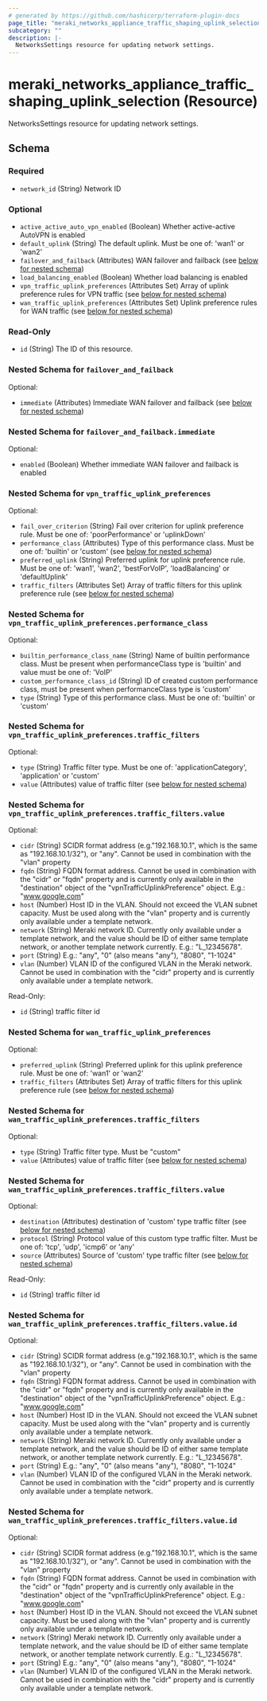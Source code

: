 ```yaml
---
# generated by https://github.com/hashicorp/terraform-plugin-docs
page_title: "meraki_networks_appliance_traffic_shaping_uplink_selection Resource - terraform-provider-meraki"
subcategory: ""
description: |-
  NetworksSettings resource for updating network settings.
---
```


# meraki_networks_appliance_traffic_shaping_uplink_selection (Resource)

NetworksSettings resource for updating network settings.



<!-- schema generated by tfplugindocs -->
## Schema

### Required

- `network_id` (String) Network ID

### Optional

- `active_active_auto_vpn_enabled` (Boolean) Whether active-active AutoVPN is enabled
- `default_uplink` (String) The default uplink. Must be one of: 'wan1' or 'wan2'
- `failover_and_failback` (Attributes) WAN failover and failback (see [below for nested schema](#nestedatt--failover_and_failback))
- `load_balancing_enabled` (Boolean) Whether load balancing is enabled
- `vpn_traffic_uplink_preferences` (Attributes Set) Array of uplink preference rules for VPN traffic (see [below for nested schema](#nestedatt--vpn_traffic_uplink_preferences))
- `wan_traffic_uplink_preferences` (Attributes Set) Uplink preference rules for WAN traffic (see [below for nested schema](#nestedatt--wan_traffic_uplink_preferences))

### Read-Only

- `id` (String) The ID of this resource.

<a id="nestedatt--failover_and_failback"></a>
### Nested Schema for `failover_and_failback`

Optional:

- `immediate` (Attributes) Immediate WAN failover and failback (see [below for nested schema](#nestedatt--failover_and_failback--immediate))

<a id="nestedatt--failover_and_failback--immediate"></a>
### Nested Schema for `failover_and_failback.immediate`

Optional:

- `enabled` (Boolean) Whether immediate WAN failover and failback is enabled



<a id="nestedatt--vpn_traffic_uplink_preferences"></a>
### Nested Schema for `vpn_traffic_uplink_preferences`

Optional:

- `fail_over_criterion` (String) Fail over criterion for uplink preference rule. Must be one of: 'poorPerformance' or 'uplinkDown'
- `performance_class` (Attributes) Type of this performance class. Must be one of: 'builtin' or 'custom' (see [below for nested schema](#nestedatt--vpn_traffic_uplink_preferences--performance_class))
- `preferred_uplink` (String) Preferred uplink for uplink preference rule. Must be one of: 'wan1', 'wan2', 'bestForVoIP', 'loadBalancing' or 'defaultUplink'
- `traffic_filters` (Attributes Set) Array of traffic filters for this uplink preference rule (see [below for nested schema](#nestedatt--vpn_traffic_uplink_preferences--traffic_filters))

<a id="nestedatt--vpn_traffic_uplink_preferences--performance_class"></a>
### Nested Schema for `vpn_traffic_uplink_preferences.performance_class`

Optional:

- `builtin_performance_class_name` (String) Name of builtin performance class. Must be present when performanceClass type is 'builtin' and value must be one of: 'VoIP'
- `custom_performance_class_id` (String) ID of created custom performance class, must be present when performanceClass type is 'custom'
- `type` (String) Type of this performance class. Must be one of: 'builtin' or 'custom'


<a id="nestedatt--vpn_traffic_uplink_preferences--traffic_filters"></a>
### Nested Schema for `vpn_traffic_uplink_preferences.traffic_filters`

Optional:

- `type` (String) Traffic filter type. Must be one of: 'applicationCategory', 'application' or 'custom'
- `value` (Attributes) value of traffic filter (see [below for nested schema](#nestedatt--vpn_traffic_uplink_preferences--traffic_filters--value))

<a id="nestedatt--vpn_traffic_uplink_preferences--traffic_filters--value"></a>
### Nested Schema for `vpn_traffic_uplink_preferences.traffic_filters.value`

Optional:

- `cidr` (String) SCIDR format address (e.g."192.168.10.1", which is the same as "192.168.10.1/32"), or "any". Cannot be used in combination with the "vlan" property
- `fqdn` (String) FQDN format address. Cannot be used in combination with the "cidr" or "fqdn" property and is currently only available in the "destination" object of the "vpnTrafficUplinkPreference" object. E.g.: "www.google.com"
- `host` (Number) Host ID in the VLAN. Should not exceed the VLAN subnet capacity. Must be used along with the "vlan" property and is currently only available under a template network.
- `network` (String) Meraki network ID. Currently only available under a template network, and the value should be ID of either same template network, or another template network currently. E.g.: "L_12345678".
- `port` (String) E.g.: "any", "0" (also means "any"), "8080", "1-1024"
- `vlan` (Number) VLAN ID of the configured VLAN in the Meraki network. Cannot be used in combination with the "cidr" property and is currently only available under a template network.

Read-Only:

- `id` (String) traffic filter id




<a id="nestedatt--wan_traffic_uplink_preferences"></a>
### Nested Schema for `wan_traffic_uplink_preferences`

Optional:

- `preferred_uplink` (String) Preferred uplink for this uplink preference rule. Must be one of: 'wan1' or 'wan2'
- `traffic_filters` (Attributes Set) Array of traffic filters for this uplink preference rule (see [below for nested schema](#nestedatt--wan_traffic_uplink_preferences--traffic_filters))

<a id="nestedatt--wan_traffic_uplink_preferences--traffic_filters"></a>
### Nested Schema for `wan_traffic_uplink_preferences.traffic_filters`

Optional:

- `type` (String) Traffic filter type. Must be "custom"
- `value` (Attributes) value of traffic filter (see [below for nested schema](#nestedatt--wan_traffic_uplink_preferences--traffic_filters--value))

<a id="nestedatt--wan_traffic_uplink_preferences--traffic_filters--value"></a>
### Nested Schema for `wan_traffic_uplink_preferences.traffic_filters.value`

Optional:

- `destination` (Attributes) destination of 'custom' type traffic filter (see [below for nested schema](#nestedatt--wan_traffic_uplink_preferences--traffic_filters--value--destination))
- `protocol` (String) Protocol value of this custom type traffic filter. Must be one of: 'tcp', 'udp', 'icmp6' or 'any'
- `source` (Attributes) Source of 'custom' type traffic filter (see [below for nested schema](#nestedatt--wan_traffic_uplink_preferences--traffic_filters--value--source))

Read-Only:

- `id` (String) traffic filter id

<a id="nestedatt--wan_traffic_uplink_preferences--traffic_filters--value--destination"></a>
### Nested Schema for `wan_traffic_uplink_preferences.traffic_filters.value.id`

Optional:

- `cidr` (String) SCIDR format address (e.g."192.168.10.1", which is the same as "192.168.10.1/32"), or "any". Cannot be used in combination with the "vlan" property
- `fqdn` (String) FQDN format address. Cannot be used in combination with the "cidr" or "fqdn" property and is currently only available in the "destination" object of the "vpnTrafficUplinkPreference" object. E.g.: "www.google.com"
- `host` (Number) Host ID in the VLAN. Should not exceed the VLAN subnet capacity. Must be used along with the "vlan" property and is currently only available under a template network.
- `network` (String) Meraki network ID. Currently only available under a template network, and the value should be ID of either same template network, or another template network currently. E.g.: "L_12345678".
- `port` (String) E.g.: "any", "0" (also means "any"), "8080", "1-1024"
- `vlan` (Number) VLAN ID of the configured VLAN in the Meraki network. Cannot be used in combination with the "cidr" property and is currently only available under a template network.


<a id="nestedatt--wan_traffic_uplink_preferences--traffic_filters--value--source"></a>
### Nested Schema for `wan_traffic_uplink_preferences.traffic_filters.value.id`

Optional:

- `cidr` (String) SCIDR format address (e.g."192.168.10.1", which is the same as "192.168.10.1/32"), or "any". Cannot be used in combination with the "vlan" property
- `fqdn` (String) FQDN format address. Cannot be used in combination with the "cidr" or "fqdn" property and is currently only available in the "destination" object of the "vpnTrafficUplinkPreference" object. E.g.: "www.google.com"
- `host` (Number) Host ID in the VLAN. Should not exceed the VLAN subnet capacity. Must be used along with the "vlan" property and is currently only available under a template network.
- `network` (String) Meraki network ID. Currently only available under a template network, and the value should be ID of either same template network, or another template network currently. E.g.: "L_12345678".
- `port` (String) E.g.: "any", "0" (also means "any"), "8080", "1-1024"
- `vlan` (Number) VLAN ID of the configured VLAN in the Meraki network. Cannot be used in combination with the "cidr" property and is currently only available under a template network.

